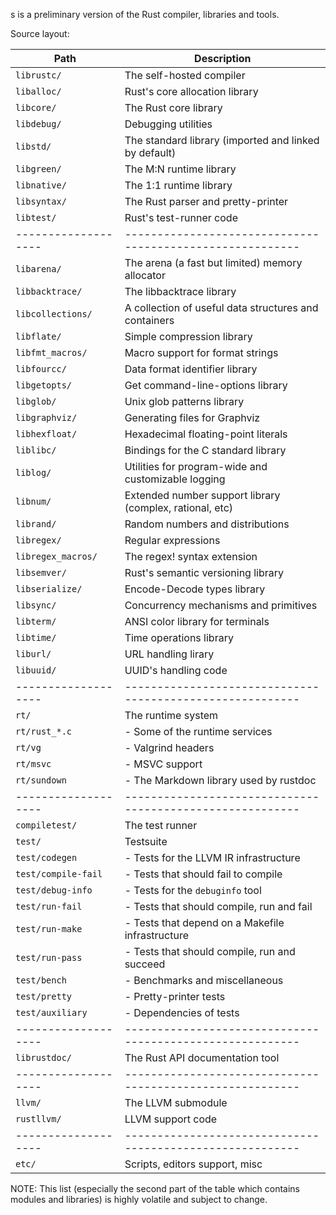 s is a preliminary version of the Rust compiler, libraries and tools.

Source layout:

| Path                | Description                                               |
| ------------------- | --------------------------------------------------------- |
| `librustc/`         | The self-hosted compiler                                  |
| `liballoc/`         | Rust's core allocation library                            |
| `libcore/`          | The Rust core library                                     |
| `libdebug/`         | Debugging utilities                                       |
| `libstd/`           | The standard library (imported and linked by default)     |
| `libgreen/`         | The M:N runtime library                                   |
| `libnative/`        | The 1:1 runtime library                                   |
| `libsyntax/`        | The Rust parser and pretty-printer                        |
| `libtest/`          | Rust's test-runner code                                   |
| ------------------- | --------------------------------------------------------- |
| `libarena/`         | The arena (a fast but limited) memory allocator           |
| `libbacktrace/`     | The libbacktrace library                                  |
| `libcollections/`   | A collection of useful data structures and containers     |
| `libflate/`         | Simple compression library                                |
| `libfmt_macros/`    | Macro support for format strings                          |
| `libfourcc/`        | Data format identifier library                            |
| `libgetopts/`       | Get command-line-options library                          |
| `libglob/`          | Unix glob patterns library                                |
| `libgraphviz/`      | Generating files for Graphviz                             |
| `libhexfloat/`      | Hexadecimal floating-point literals                       |
| `liblibc/`          | Bindings for the C standard library                       |
| `liblog/`           | Utilities for program-wide and customizable logging       |
| `libnum/`           | Extended number support library (complex, rational, etc)  |
| `librand/`          | Random numbers and distributions                          |
| `libregex/`         | Regular expressions                                       |
| `libregex_macros/`  | The regex! syntax extension                               |
| `libsemver/`        | Rust's semantic versioning library                        |
| `libserialize/`     | Encode-Decode types library                               |
| `libsync/`          | Concurrency mechanisms and primitives                     |
| `libterm/`          | ANSI color library for terminals                          |
| `libtime/`          | Time operations library                                   |
| `liburl/`           | URL handling lirary                                       |
| `libuuid/`          | UUID's handling code                                      |
| ------------------- | --------------------------------------------------------- |
| `rt/`               | The runtime system                                        |
| `rt/rust_*.c`       | - Some of the runtime services                            |
| `rt/vg`             | - Valgrind headers                                        |
| `rt/msvc`           | - MSVC support                                            |
| `rt/sundown`        | - The Markdown library used by rustdoc                    |
| ------------------- | --------------------------------------------------------- |
| `compiletest/`      | The test runner                                           |
| `test/`             | Testsuite                                                 |
| `test/codegen`      | - Tests for the LLVM IR infrastructure                    |
| `test/compile-fail` | - Tests that should fail to compile                       |
| `test/debug-info`   | - Tests for the `debuginfo` tool                          |
| `test/run-fail`     | - Tests that should compile, run and fail                 |
| `test/run-make`     | - Tests that depend on a Makefile infrastructure          |
| `test/run-pass`     | - Tests that should compile, run and succeed              |
| `test/bench`        | - Benchmarks and miscellaneous                            |
| `test/pretty`       | - Pretty-printer tests                                    |
| `test/auxiliary`    | - Dependencies of tests                                   |
| ------------------- | --------------------------------------------------------- |
| `librustdoc/`       | The Rust API documentation tool                           |
| ------------------- | --------------------------------------------------------- |
| `llvm/`             | The LLVM submodule                                        |
| `rustllvm/`         | LLVM support code                                         |
| ------------------- | --------------------------------------------------------- |
| `etc/`              | Scripts, editors support, misc                            |


NOTE: This list (especially the second part of the table which contains modules and libraries)
is highly volatile and subject to change.
